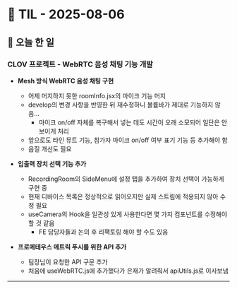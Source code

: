 # 📅 TIL - 2025-08-06

## 📌 오늘 한 일

### CLOV 프로젝트 - WebRTC 음성 채팅 기능 개발
- **Mesh 방식 WebRTC 음성 채팅 구현**
  - 어제 머지하지 못한 roomInfo.jsx의 마이크 기능 머지
  - develop의 변경 사항을 반영한 뒤 재수정하니 볼륨바가 제대로 기능하지 않음...
    - 마이크 on/off 자체를 복구해서 넣는 데도 시간이 오래 소모되어 일단은 안 보이게 처리
  - 앞으로도 타인 뮤트 기능, 참가자 마이크 on/off 여부 표기 기능 등 추가해야 함
  - 음질 개선도 필요
  
- **입출력 장치 선택 기능 추가**
  - RecordingRoom의 SideMenu에 설정 탭을 추가하여 장치 선택이 가능하게 구현 중
  - 현재 디바이스 목록은 정상적으로 읽어오지만 실제 스트림에 적용되지 않아 수정 필요
  - useCamera의 Hook을 일관성 있게 사용한다면 몇 가지 컴포넌트를 수정해야 할 것 같음
    - FE 담당자들과 논의 후 리팩토링 해야 할 수도 있음

- **프로메테우스 메트릭 푸시를 위한 API 추가**
  - 팀장님이 요청한 API 구문 추가
  - 처음에 useWebRTC.js에 추가했다가 은재가 알려줘서 apiUtils.js로 이사보냄  

---
